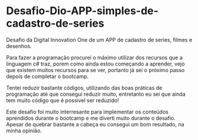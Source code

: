 # Desafio-Dio-APP-simples-de-cadastro-de-series
Desafio da Digital Innovation One de um APP de cadastro de series, filmes e desenhos.

Para fazer a programação procurei o máximo utilizar dos recursos que a linguagem c# traz, porem como ainda estou começando a aprender, vejo que existem muitos recursos para se ver, portanto já sei o próximo passo depois de completar o bootcamp.

Tentei reduzir bastante códigos, utilizando das boas práticas de programação até que consegui reduzir muito, entretanto eu sei que ainda tem muito código que é possível ser reduzido!

Este desafio foi muito interresante para implementar os conteúdos aprendidos durante o bootcamp e me diverti muito durante o desafio. Apesar de quebrar bastante a cabeça eu consegui um bom resultado, na minha opinião.
